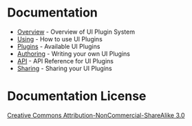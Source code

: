 Documentation
=============

  * [Overview](http://github.com/insight/sandboxed-ui-plugins/blob/master/docs/Overview.md) - Overview of UI Plugin System
  * [Using](http://github.com/insight/sandboxed-ui-plugins/blob/master/docs/Using.md) - How to use UI Plugins
  * [Plugins](http://github.com/insight/sandboxed-ui-plugins/blob/master/docs/Plugins.md) - Available UI Plugins
  * [Authoring](http://github.com/insight/sandboxed-ui-plugins/blob/master/docs/Authoring.md) - Writing your own UI Plugins
  * [API](http://github.com/insight/sandboxed-ui-plugins/blob/master/docs/API.md) - API Reference for UI Plugins
  * [Sharing](http://github.com/insight/sandboxed-ui-plugins/blob/master/docs/Sharing.md) - Sharing your UI Plugins

Documentation License
=====================

[Creative Commons Attribution-NonCommercial-ShareAlike 3.0](http://creativecommons.org/licenses/by-nc-sa/3.0/)
